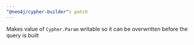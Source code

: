 ```yaml
---
"@neo4j/cypher-builder": patch
---
```


Makes value of `Cypher.Param` writable so it can be overwritten before the query is built
